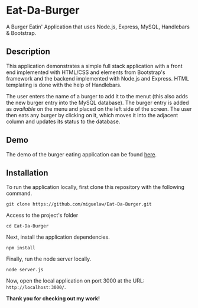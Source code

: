 # Eat-Da-Burger
A Burger Eatin' Application that uses Node.js, Express, MySQL, Handlebars & Bootstrap.

## Description

This application demonstrates a simple full stack application with a front end implemented with HTML/CSS and elements from Bootstrap's framework and the backend implemented with Node.js and Express. HTML templating is done with the help of Handlebars.

The user enters the name of a burger to add it to the menut (this also adds the new burger entry into the MySQL database). The burger entry is added as *available* on the menu and placed on the left side of the screen. The user then eats any burger by clicking on it, which moves it into the adjacent column and updates its status to the database.

## Demo

The demo of the burger eating application can be found [here](https://eat-da-burger-mw.herokuapp.com/).

## Installation

To run the application locally, first clone this repository with the following command.

	git clone https://github.com/miguelaw/Eat-Da-Burger.git
	
Access to the project's folder

	cd Eat-Da-Burger

Next, install the application dependencies.

	npm install
	
Finally, run the node server locally.

	node server.js

	
Now, open the local application on port 3000 at the URL: `http://localhost:3000/`.

**Thank you for checking out my work!**
